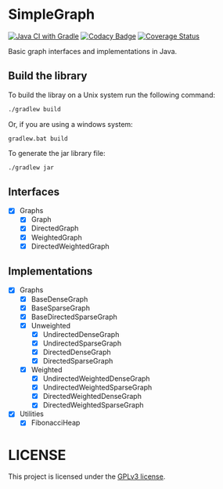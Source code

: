 # SimpleGraph

[![Java CI with Gradle](https://github.com/danyspin97/SimpleGraph/actions/workflows/gradle.yml/badge.svg)](https://github.com/danyspin97/SimpleGraph/actions/workflows/gradle.yml)
[![Codacy Badge](https://api.codacy.com/project/badge/Grade/fe4bb3c9df4c4e80a737606dd7eac509)](https://www.codacy.com/app/danyspin97/SimpleGraph?utm_source=github.com&amp;utm_medium=referral&amp;utm_content=DanySpin97/SimpleGraph&amp;utm_campaign=Badge_Grade)
[![Coverage Status](https://coveralls.io/repos/github/danyspin97/SimpleGraph/badge.svg?branch=master)](https://coveralls.io/github/danyspin97/SimpleGraph?branch=master)

Basic graph interfaces and implementations in Java.

## Build the library

To build the libray on a Unix system run the following command:

```bash
./gradlew build
```

Or, if you are using a windows system:

```
gradlew.bat build
```

To generate the jar library file:

```bash
./gradlew jar
```

## Interfaces

- [x] Graphs
  - [x] Graph
  - [x] DirectedGraph
  - [x] WeightedGraph
  - [x] DirectedWeightedGraph

## Implementations

- [x] Graphs
  - [x] BaseDenseGraph
  - [x] BaseSparseGraph
  - [x] BaseDirectedSparseGraph
  - [x] Unweighted
    - [x] UndirectedDenseGraph
    - [x] UndirectedSparseGraph
    - [x] DirectedDenseGraph
    - [x] DirectedSparseGraph
  - [x] Weighted
    - [x] UndirectedWeightedDenseGraph
    - [x] UndirectedWeightedSparseGraph
    - [x] DirectedWeightedDenseGraph
    - [x] DirectedWeightedSparseGraph
- [x] Utilities
  - [x] FibonacciHeap

# LICENSE
This project is licensed under the [GPLv3 license](LICENSE).
